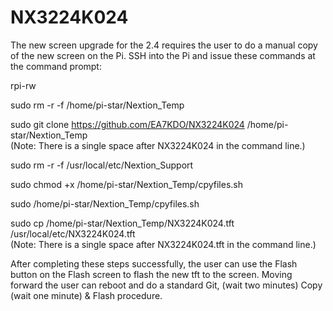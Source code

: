 # NX3224K024
The new screen upgrade for the 2.4 requires the user to do a manual copy of the new screen on the Pi. 
SSH into the Pi and issue these commands at the command prompt:

rpi-rw

sudo rm -r -f /home/pi-star/Nextion_Temp

sudo git clone https://github.com/EA7KDO/NX3224K024 /home/pi-star/Nextion_Temp   
(Note: There is a single space after NX3224K024 in the command line.)

sudo rm -r -f /usr/local/etc/Nextion_Support

sudo chmod +x /home/pi-star/Nextion_Temp/cpyfiles.sh

sudo /home/pi-star/Nextion_Temp/cpyfiles.sh        

sudo cp /home/pi-star/Nextion_Temp/NX3224K024.tft /usr/local/etc/NX3224K024.tft   
(Note: There is a single space after NX3224K024.tft in the command line.)

After completing these steps successfully, the user can use the Flash button on the Flash screen to flash the new tft to the screen.
Moving forward the user can reboot and do a standard Git, (wait two minutes) Copy (wait one  minute) & Flash procedure.
